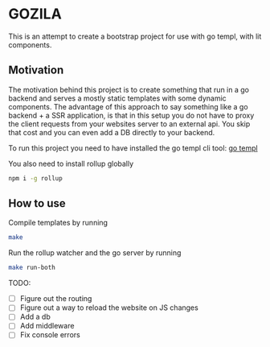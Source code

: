 # GOZILA

This is an attempt to create a bootstrap project for use
with go templ, with lit components.

## Motivation

The motivation behind this project is to create something that run in a go backend
and serves a mostly static templates with some dynamic components.
The advantage of this approach to say something like a go backend + a SSR application,
is that in this setup you do not have to proxy the client requests from your websites server to
an external api. You skip that cost and you can even add a DB directly to your backend.

To run this project you need to have installed the go templ cli tool:
[go templ](https://github.com/a-h/templ)

You also need to install rollup globally

```bash
npm i -g rollup
```

## How to use

Compile templates by running

```bash
make
```

Run the rollup watcher and the go server by running

```bash
make run-both
```

TODO:

- [ ] Figure out the routing
- [ ] Figure out a way to reload the website on JS changes
- [ ] Add a db
- [ ] Add middleware
- [ ] Fix console errors
